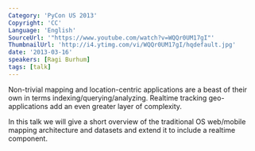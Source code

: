 ```yaml
---
Category: 'PyCon US 2013'
Copyright: 'CC'
Language: 'English'
SourceUrl: '"https://www.youtube.com/watch?v=WQQr0UM17gI"'
ThumbnailUrl: 'http://i4.ytimg.com/vi/WQQr0UM17gI/hqdefault.jpg'
date: '2013-03-16'
speakers: [Ragi Burhum]
tags: [talk]
---
```

Non-trivial mapping and location-centric applications are a beast of their own in terms indexing/querying/analyzing. Realtime tracking geo-applications add an even greater layer of complexity. 

In this talk we will give a short overview of the traditional OS web/mobile mapping architecture and datasets and extend it to include a realtime component. 